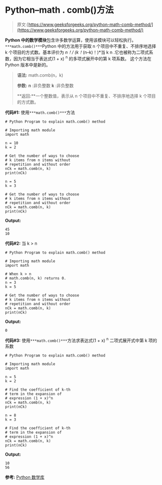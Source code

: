 # Python–math . comb()方法

> 原文:[https://www.geeksforgeeks.org/python-math-comb-method/](https://www.geeksforgeeks.org/python-math-comb-method/)

**Python 中的数学模块**包含许多数学运算，使用该模块可以轻松执行。`***math.comb()***`Python 中的方法用于获取 n 个项目中不重复、不排序地选择 k 个项目的方式数。基本评价为 *n！/ (k！*(n–k)！)*当 k n .它也被称为二项式系数，因为它相当于表达式(1 + x) <sup>n</sup> 的多项式展开中的第 k 项系数。
这个方法在 Python 版本中是新的。

> **语法:** math.comb(n，k)
> 
> **参数:**
> **n** :非负整数
> **k** :非负整数
> 
> **返回:**一个整数值，表示从 n 个项目中不重复、不排序地选择 k 个项目的方式数。

**代码#1:** 使用`***math.comb()***`方法

```
# Python Program to explain math.comb() method

# Importing math module
import math

n = 10
k = 2

# Get the number of ways to choose
# k items from n items without
# repetition and without order
nCk = math.comb(n, k)
print(nCk)

n = 5
k = 3

# Get the number of ways to choose
# k items from n items without
# repetition and without order
nCk = math.comb(n, k)
print(nCk)
```

**Output:**

```
45
10

```

**代码#2:** 当 k > n

```
# Python Program to explain math.comb() method

# Importing math module
import math

# When k > n 
# math.comb(n, k) returns 0.
n = 3
k = 5

# Get the number of ways to choose
# k items from n items without
# repetition and without order
nCk = math.comb(n, k)
print(nCk)
```

**Output:**

```
0

```

**代码#3:** 使用`***math.comb()***`方法求表达式(1 + x) <sup>n</sup> 二项式展开式中第 k 项的系数

```
# Python Program to explain math.comb() method

# Importing math module
import math

n = 5
k = 2

# Find the coefficient of k-th
# term in the expansion of 
# expression (1 + x)^n
nCk = math.comb(n, k)
print(nCk)

n = 8
k = 3

# Find the coefficient of k-th
# term in the expansion of 
# expression (1 + x)^n
nCk = math.comb(n, k)
print(nCk)
```

**Output:**

```
10
56

```

**参考:** [Python 数学库](https://docs.python.org/3/library/math.html#math.comb)